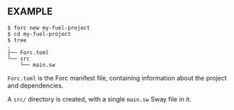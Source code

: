 
## EXAMPLE

```console
$ forc new my-fuel-project
$ cd my-fuel-project
$ tree
.
├── Forc.toml
└── src
    └── main.sw
```

`Forc.toml` is the Forc manifest file, containing information about the project and dependencies.

A `src/` directory is created, with a single `main.sw` Sway file in it.
